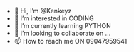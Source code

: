 - 👋 Hi, I’m @Kenkeyz
- 👀 I’m interested in CODING
- 🌱 I’m currently learning PYTHON
- 💞️ I’m looking to collaborate on ...
- 📫 How to reach me ON 09047959541

<!---
Kenkeyz/Kenkeyz is a ✨ special ✨ repository because its `README.md` (this file) appears on your GitHub profile.
You can click the Preview link to take a look at your changes.
--->
